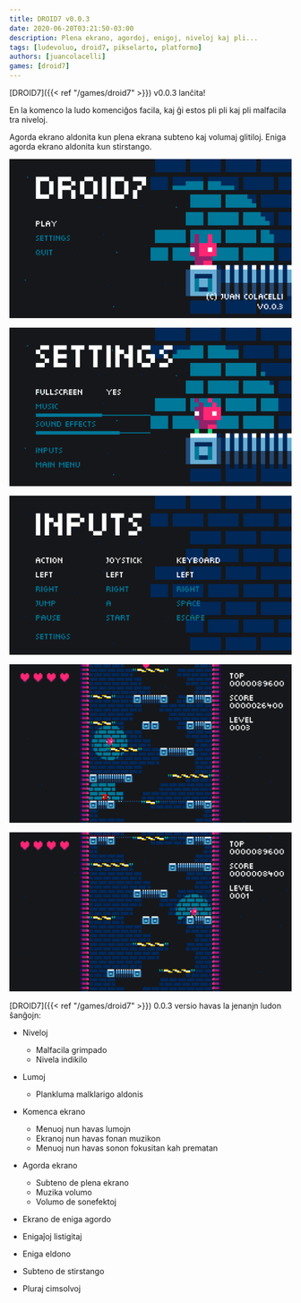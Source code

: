 ```yaml
---
title: DROID7 v0.0.3
date: 2020-06-20T03:21:50-03:00
description: Plena ekrano, agordoj, enigoj, niveloj kaj pli...
tags: [ludevoluo, droid7, pikselarto, platformo]
authors: [juancolacelli]
games: [droid7]
---
```


[DROID7]({{< ref "/games/droid7" >}}) v0.0.3 lanĉita!

En la komenco la ludo komenciĝos facila, kaj ĝi estos pli pli kaj pli malfacila tra niveloj.

Agorda ekrano aldonita kun plena ekrana subteno kaj volumaj glitiloj. Eniga agorda ekrano aldonita kun stirstango.

![Komenci](start.png)

![Agordojn](settings.png)

![Enigoj](inputs.png)

![Niveloj](levels.png)

![Niveloj](lights.png)

[DROID7]({{< ref "/games/droid7" >}}) 0.0.3 versio havas la jenanjn ludon ŝanĝojn:

- Niveloj
  - Malfacila grimpado
  - Nivela indikilo

- Lumoj
  - Plankluma malklarigo aldonis

- Komenca ekrano
  - Menuoj nun havas lumojn
  - Ekranoj nun havas fonan muzikon
  - Menuoj nun havas sonon fokusitan kah prematan

- Agorda ekrano
  - Subteno de plena ekrano
  - Muzika volumo
  - Volumo de sonefektoj

-  Ekrano de eniga agordo
  - Enigaĵoj listigitaj
  - Eniga eldono
  - Subteno de stirstango

- Pluraj cimsolvoj
